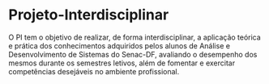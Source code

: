 # Projeto-Interdisciplinar
O PI tem o objetivo de realizar, de forma interdisciplinar, a aplicação teórica e prática dos conhecimentos adquiridos pelos alunos de Análise e Desenvolvimento de Sistemas do Senac-DF, avaliando o desempenho dos mesmos durante os semestres letivos, além de fomentar e exercitar competências desejáveis no ambiente profissional.
